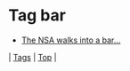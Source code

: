 <!--
title: Tag bar
date: 2020-06-28T15:26:59.211Z
tags:
-->
# Tag bar

 * [The NSA walks into a bar…](72080632949.md)

| [Tags](tags.md) | [Top](index.md) |
